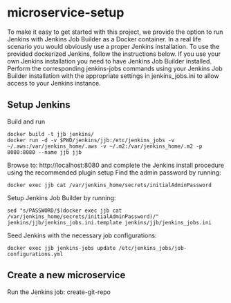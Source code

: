 # microservice-setup

To make it easy to get started with this project, we provide the option to run Jenkins with Jenkins Job Builder as a Docker container. In a real life scenario you would obviously use a proper Jenkins installation. To use the provided dockerized Jenkins, follow the instructions below. If you use your own Jenkins installation you need to have Jenkins Job Builder installed. Perform the corresponding jenkins-jobs commands using your Jenkins Job Builder installation with the appropriate settings in jenkins_jobs.ini to allow access to your Jenkins instance.

## Setup Jenkins
Build and run
```
docker build -t jjb jenkins/
docker run -d -v $PWD/jenkins/jjb:/etc/jenkins_jobs -v ~/.aws:/var/jenkins_home/.aws -v ~/.m2:/var/jenkins_home/.m2 -p 8080:8080 --name jjb jjb
```

Browse to: http://localhost:8080 and complete the Jenkins install procedure using the recommended plugin setup
Find the admin password by running:
```
docker exec jjb cat /var/jenkins_home/secrets/initialAdminPassword
```

Setup Jenkins Job Builder by running:
```
sed "s/PASSWORD/$(docker exec jjb cat /var/jenkins_home/secrets/initialAdminPassword)/" jenkins/jjb/jenkins_jobs.ini.template jenkins/jjb/jenkins_jobs.ini
```

Seed Jenkins with the necessary job configurations:
```
docker exec jjb jenkins-jobs update /etc/jenkins_jobs/job-configurations.yml
```

## Create a new microservice
Run the Jenkins job: create-git-repo
